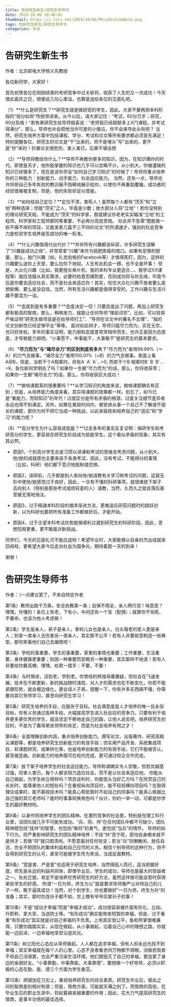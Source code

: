 ```yaml
---
title: 告研究生新生/研究生导师书
date: 2019-10-06 10:46:01
thumbnail: https://i.loli.net/2019/10/06/PEsjQkxIvmoNu1e.png
tags: 告研究生新生/研究生导师书
categories: 杂谈
---
```


# 告研究生新生书

作者：北京邮电大学杨义先教授

各位新同学，大家好！

<!--more-->

首先祝贺各位在刚刚结束的考研竞争中过关斩将，收获了人生的又一次成功！今天借此喜庆之日，顺便说几句心里话，也算是送给各位的见面礼吧。

（1）**什么是研究生？**研究生就是做研究的学生，因此，大家不要再把本科阶段的“视分如命”传统带进来。从今以后，请大家记住：“考试，60分万岁；研究，90分及格！”若有某研究生给导师报喜说：“老师我已经超额多上X门课程，并考试得满分”，那么，导师也许会把他当作可爱的小傻瓜，你不会来夺此头衔吧？
当然，研究生培养方案中包括课程、学分、考试和论文等所有要求都必须首先满足！特别提醒各位，研究生的论文是“干”出来的，而不是埋头“写”出来的，更不是“抄”来的！抄袭论文很危险，害人害已，后果不堪设想

（2）**导师将教给你什么？**导师不再教你更多的知识，因为，在知识爆炸的时代，即使是天才，他所能掌握的知识也几乎可以忽略不计。从小到大，你被灌输的知识已经够多了，现在是该你学会“如何自己学习知识”的时候了！导师将重点培养你的三种能力：创新能力、动手能力、社会适应能力。
当然，还有一点，导师也许将把自己多年失败的教训毫不隐瞒地展示给你，以使你不再重蹈覆辙。成功者的经验很难被复制，但是，他的失败却足以借鉴。

（3）**如何给自己定位？**定位不清，害死人！虽然每个人都有“顶天”和“立地”两种选择；但能“顶天”之人，毕竟是少数；绝大部分人将“立地”！若你没特别的理论研究天赋，不能成为“顶天”的科学家，那就建议你老老实实瞄准“立地”的工程师。科学家和工程师都同等重要，不必再分高低贵贱。
社会并不急需“既能做一些不痛不痒的项目，又能发表几篇不三不四的论文”的所谓通才，强劲的社会竞争力是检验学生培养是否成功的唯一标准。

（4）**什么兴趣值得付出代价？**并非所有兴趣都该纵容，许多研究生误解了“兴趣是成功之母”，并常常拿“兴趣”来作为挑肥拣瘦的借口。如果有足够的胆量，那么，独门兴趣（如，扎克伯格的Facebook等）才值得死盯，因为，这样的兴趣要么送你上天堂，要么拉你下地狱。人生有此机会一搏，也不全是坏事！
但是，大众化兴趣（比如，我更擅长单片机、我的本科专业更适合…、我学过XX课程等）就应该服从真实需求，必要时劝君忍痛割爱，否则成功将与你无缘，毕竟今后是你要去适应社会，而不是社会来适应你！其实，咬住大众化兴趣不放者要么是想偷懒，要么是没自信。当然，所有生活兴趣都是值得享受的，工作兴趣与生活兴趣不要混为一谈。

（5）**态度到底有多重要？**态度决定一切！只要态度出了问题，再加上研究生都有极高的智商，那么，稍稍发力，就能让任何导师“理屈词穷”，比如，可以轻易严格证明“研究生做项目是在给导师打工”、“导师在论文中的署名不合理”、“我的论文创新性已经足够毕业”等等。
面对如此辩才，导师只能尽力而为，实在无奈，也只好弃权。多年的事实证明，能力弱和态度差常常相伴而生，也许正是因为态度差，才导致能力弱吧。“小事愿干，中事能干，大事敢干”是研究生的基本要求。

（6）**“尽力而为”与“竭尽全力”的区别到底有多大？**“尽力而为”者用99.99%（＝A）的力气去做事，“竭尽全力”者用100.01%（=B）的力气去做事。表面上看A@B，但是，当若干个A相乘时，将有A´ A´ A´…=0, 而若干个B 相乘时B´ B´ B´…=¥。各位新同学明白了吗？如果你一生都“尽力而为”的话，那么，你将收获零；如果你一生都“竭尽全力”的话，那么，你将收获巨大成功！

（7）**做啥课题真的很重要吗？**从学习知识的角度来说，做啥课题确实有区别；但是，从培养能力角度来看，其实啥课题的效果都一样。别忘了，如今已是“重能力，而轻知识”的年代！过度区分是所有矛盾的根源，过度关注细节差异者永远也得不到满足。另外，如果在某段时间内，被安排从事一个自己不了解或不擅长的课题，那你为何不把它当成一种挑战，以此来锻炼和培养自己的“适应”和“学习”的能力呢？

（8）**高分学生为什么容易成低能？**过去多年的事实反复证明：保研学生和考研高分的学生，更容易在研究生阶段成为低能学生。这个看似矛盾的现象，其实有其必然。

- 原因1，个别高分学生总是习惯以讲课和考试的思维去考虑问题，从小到大，他/她的成就感也主要来自于各类考试，因此，没有考试，不能得分的事情（比如，科研）他们都下意识地抵制或恐惧。

- 原因2，读研前，几乎都是别人来向他/她请教有关学习和考试的问题，这就无形中使他/她感觉过于良好，因此，一旦有不懂的科研事项，就很难放下架子去向别人（特别是那些考试成绩较差的人）请教，当然，久而久之就会落后甚至被无情地淘汰。

- 原因3，过于精通本科阶段的循序渐进方法，更难适应研究问题时的跳跃创新，以为科研也要把所有准备工作都做好后，才能开始。

- 原因4，过于企望本科考试优势能够顺利过渡到研究生的科研阶段，因此，思想包袱更重，更不敢面对新挑战。

同学们，今天的见面礼可不能白送哟！希望毕业时，大家能够以自身的杰出成就来回母校，更希望大家今后走向社会为国争光，期待着那一天的到来！

谢谢！

# 告研究生导师书

作者：（一点建议罢了，不来自特定作者

第1条）教师出路千万条，安全执教第一条；自保不周全，亲人两行泪！啥意思？嘿嘿，你懂的！各位上有老，下有小，中间还有一个宝（配偶）；就算你不怕死、不要命，也该为他人考虑嘛！

第2条）学生是亲人，弟子是亲人，爹妈儿女也是亲人，白头偕老的爱人更是亲人；别拿一类亲人去伤害另一类亲人，其实那不公平！若有人非要故意制造一些典型，那你笑看他们自己去煽情吧！

第3条）学校的事重要，学生的事重要，家里的事情也重要；工作重要，生活重要，身体健康更重要；别因一种重要而忽略另一种重要，其实那样不地道！若有人非要给你戴高帽，嘿嘿，劝君一摆手：不要，不要！

第4条）与时俱进，活到老，学到老。你曾经的辉煌毋庸置疑，但社会在飞速发展，技术在不断更新，新的挑战随时涌现，对人才的需求也在不断变化，你若不能紧跟形势，就会被边缘化，更会误人子弟。提醒一下，你有许多东西搞不懂，你需要向其它导师学习，甚至向研究生学习！

第5条）研究生培养的手段，应服务于目标。社会满意度是人才培养的唯一且永恒目标，你有义务通过各种手段，大幅提高学生进入社会后的竞争力。只要有利于培养更多更优秀的学生，就该坚定不移地走自己的路，让他人说去吧。培养研究生的目的，不是为了赢得某些领导的肯定，而是为社会培养有用之才！

第6条）全面理解创新内涵，重点培养创新能力。撰写论文、出版著作、研究高精尖课题等，都是培养研究生创新能力的有效手段；但实用产品开发、系统集成项目、软课题研究、成果转化等，也是培养创新能力的有效手段，它们不能被否认，甚至被歪曲。创新能力的培养既可在校内完成，更可通过校企合作完成。

第7条）放下架子培养学生的社会适应能力。导师称谓确实令人崇敬，但若优越感过强，将害人害已。每个人都该努力适应社会，而不是让社会来适应他。
你能从自己做起，为学生树立榜样吗？项目谈判时，你能低头当好乙方吗？在欣赏自己的长处时，能尊重他人的短处吗？在重视纵向项目时，能不轻视横向项目吗？在取得理论成果时，能不藐视技术吗？能真心帮助暂时不如自己的同事吗？能真心佩服比自己强的其它老师吗？能时时事事转换角色吗？伙计，你的一举一动，可都是你学生的最好教材哟。

第8条）以身作则培养学生的团队精神。在激烈竞争的社会里，特别是在理工科行业里，没团队就几乎不可能有成功。“兵、将、帅”在任何团队中都不可缺少。团队精神既包括“挂帅”的智慧，也包括“做将”的勇气，更包括“当兵”的情怀。
导师的如下行为，将严重影响研究生的团队精神培养：不挂“帅”吾宁死，那怕自身根本就不是帅才；若做“将”就只图清闲，不愿意面对任何攻坚；若当“兵”则懒散闲，放任自流，完全不顾团队的集体利益和自己应尽的义务。相信个别导师的这种行为，将不会得到研究生的认可，甚至可能被学生传为笑谈，当成反面教材。

第9条）“宽是害、严是爱”也适用于研究生培养，当然得因人而已，适当把握好度。师生是永远的利益共同体，即使毕业后，学生的成功，导师也是最大的受益者之一。处处迁就，肯定不是培养优秀研究生的好方法，虽然这样做可能会暂时获得某些学生的好感。
所谓“一日为师，终生为父”就是要求导师像严父对待自己的儿子一样，敢于逼其成功！当然，对个别学生，你也要做好“一日为师，终生为孙”的准备；其实，那时你连孙子都不如，世上哪有爷爷坑害孙子的事！

第10条）不是“成功才幸福”而是“幸福才成功”。成功很容易被片面有形化，比如，升职称、拿大奖、当选院士等。“有形成功”确实能带来短暂的幸福，但是，过于看重“有形成功”其实就是对自己幸福的不负责。上帝其实很公平，鱼和熊掌很难兼得，只要你踏踏实实，从现在做起，从小事做起，沿着自己心中的理想之路，你就能一边前进，一边幸福地享受沿途风光。

第11条）树立阳光心态应从导师做起。人人都在追求幸福，但有人却永远也找不到幸福；其实幸福就在每个人的心里。心态不良者看世间万物都不顺眼，消极悲观者不但自己活得累，也会严重污染生活环境，他们既毁灭了自己的幸福，更连累了身边的亲朋好友。“小事靠勤、中事靠能，大事靠德”，要想做一个好导师，必须以积极的心态在勤、能、德三个方面为学生垂范。

第12条）把钢加在刀刃上，重视培养研究生的综合素质。研究生毕业后，彼此之间的智商差别相对有限；但是，情商方面，可能就天壤之别了。而情商的高低，在毕业生后的职业生涯中，将起着越来越重要的作用；因此，花大力气提高研究生的情商，是事半功倍的最佳选择。